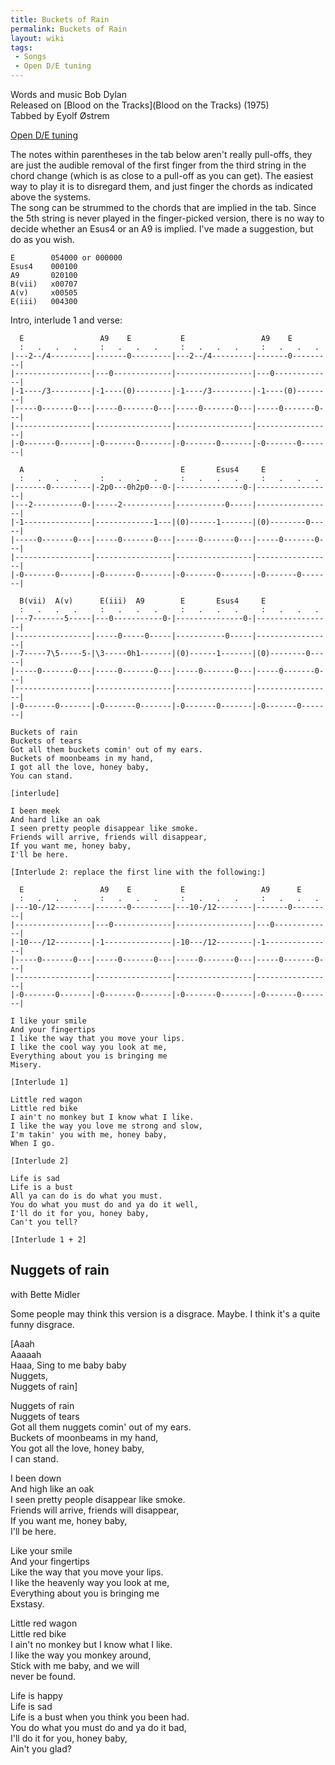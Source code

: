 ```yaml
---
title: Buckets of Rain
permalink: Buckets of Rain
layout: wiki
tags:
 - Songs
 - Open D/E tuning
---
```


Words and music Bob Dylan  
Released on [Blood on the Tracks](Blood on the Tracks)
(1975)  
Tabbed by Eyolf Østrem

[Open D/E tuning](Help:Roadmaps#Open_tunings)

The notes within parentheses in the tab below aren't really pull-offs,
they are just the audible removal of the first finger from the third
string in the chord change (which is as close to a pull-off as you can
get). The easiest way to play it is to disregard them, and just finger
the chords as indicated above the systems.  
The song can be strummed to the chords that are implied in the tab.
Since the 5th string is never played in the finger-picked version, there
is no way to decide whether an Esus4 or an A9 is implied. I've made a
suggestion, but do as you wish.

    E        054000 or 000000
    Esus4    000100
    A9       020100
    B(vii)   x00707
    A(v)     x00505
    E(iii)   004300

Intro, interlude 1 and verse:

      E                 A9    E           E                 A9    E
      :   .   .   .     :   .   .   .     :   .   .   .     :   .   .   .
    |---2--/4---------|-------0---------|---2--/4---------|-------0---------|
    |-----------------|---0-------------|-----------------|---0-------------|
    |-1----/3---------|-1----(0)--------|-1----/3---------|-1----(0)--------|
    |-----0-------0---|-----0-------0---|-----0-------0---|-----0-------0---|
    |-----------------|-----------------|-----------------|-----------------|
    |-0-------0-------|-0-------0-------|-0-------0-------|-0-------0-------|

      A                                   E       Esus4     E
      :   .   .   .     :   .   .   .     :   .   .   .     :   .   .   .
    |-------0---------|-2p0---0h2p0---0-|---------------0-|-----------------|
    |---2-----------0-|-----2-----------|-----------0-----|-----------------|
    |-1---------------|-------------1---|(0)------1-------|(0)--------0-----|
    |-----0-------0---|-----0-------0---|-----0-------0---|-----0-------0---|
    |-----------------|-----------------|-----------------|-----------------|
    |-0-------0-------|-0-------0-------|-0-------0-------|-0-------0-------|

      B(vii)  A(v)      E(iii)  A9        E       Esus4     E
      :   .   .   .     :   .   .   .     :   .   .   .     :   .   .   .
    |---7-------5-----|---0-----------0-|---------------0-|-----------------|
    |-----------------|-----0-----0-----|-----------0-----|-----------------|
    |-7-----7\5-----5-|\3-----0h1-------|(0)------1-------|(0)--------0-----|
    |-----0-------0---|-----0-------0---|-----0-------0---|-----0-------0---|
    |-----------------|-----------------|-----------------|-----------------|
    |-0-------0-------|-0-------0-------|-0-------0-------|-0-------0-------|

    Buckets of rain
    Buckets of tears
    Got all them buckets comin' out of my ears.
    Buckets of moonbeams in my hand,
    I got all the love, honey baby,
    You can stand.

    [interlude]

    I been meek
    And hard like an oak
    I seen pretty people disappear like smoke.
    Friends will arrive, friends will disappear,
    If you want me, honey baby,
    I'll be here.

    [Interlude 2: replace the first line with the following:]

      E                 A9    E           E                 A9      E
      :   .   .   .     :   .   .   .     :   .   .   .     :   .   .   .
    |---10-/12--------|-------0---------|---10-/12--------|-------0---------|
    |-----------------|---0-------------|-----------------|---0-------------|
    |-10---/12--------|-1---------------|-10---/12--------|-1---------------|
    |-----0-------0---|-----0-------0---|-----0-------0---|-----0-------0---|
    |-----------------|-----------------|-----------------|-----------------|
    |-0-------0-------|-0-------0-------|-0-------0-------|-0-------0-------|

    I like your smile
    And your fingertips
    I like the way that you move your lips.
    I like the cool way you look at me,
    Everything about you is bringing me
    Misery.

    [Interlude 1]

    Little red wagon
    Little red bike
    I ain't no monkey but I know what I like.
    I like the way you love me strong and slow,
    I'm takin' you with me, honey baby,
    When I go.

    [Interlude 2]

    Life is sad
    Life is a bust
    All ya can do is do what you must.
    You do what you must do and ya do it well,
    I'll do it for you, honey baby,
    Can't you tell?

    [Interlude 1 + 2]

<h2 class="songversion">
Nuggets of rain

</h2>
with Bette Midler

Some people may think this version is a disgrace. Maybe. I think it's a
quite funny disgrace.

[Aaah  
Aaaaah  
Haaa, Sing to me baby baby  
Nuggets,  
Nuggets of rain]

Nuggets of rain  
Nuggets of tears  
Got all them nuggets comin' out of my ears.  
Buckets of moonbeams in my hand,  
You got all the love, honey baby,  
I can stand.

I been down  
And high like an oak  
I seen pretty people disappear like smoke.  
Friends will arrive, friends will disappear,  
If you want me, honey baby,  
I'll be here.

Like your smile  
And your fingertips  
Like the way that you move your lips.  
I like the heavenly way you look at me,  
Everything about you is bringing me  
Exstasy.

Little red wagon  
Little red bike  
I ain't no monkey but I know what I like.  
I like the way you monkey around,  
Stick with me baby, and we will  
never be found.

Life is happy  
Life is sad  
Life is a bust when you think you been had.  
You do what you must do and ya do it bad,  
I'll do it for you, honey baby,  
Ain't you glad?
